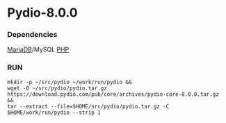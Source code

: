 Pydio-8.0.0
===


### Dependencies

[MariaDB](http://www.linuxfromscratch.org/blfs/view/stable/server/mariadb.html)/MySQL
[PHP](http://www.linuxfromscratch.org/blfs/view/stable/general/php.html)

### RUN

```
mkdir -p ~/src/pydio ~/work/run/pydio &&
wget -O ~/src/pydio/pydio.tar.gz https://download.pydio.com/pub/core/archives/pydio-core-8.0.0.tar.gz &&
tar --extract --file=$HOME/src/pydio/pydio.tar.gz -C $HOME/work/run/pydio --strip 1
```


